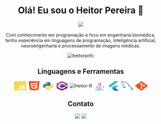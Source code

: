 <h1 align="center">Olá! Eu sou o Heitor Pereira 👋</h1>

<p align="center">
  <img src="https://i.redd.it/whos-the-better-player-in-your-opinion-sae-or-kaiser-v0-sjhf6yi6uiua1.jpg?width=590&format=pjpg&auto=webp&s=0defaa225f271586e3d64d969716c666053d1e67" width="20%">
</p>

<p align="center">
  Com conhecimento em programação e foco em engenharia biomédica, tenho experiência em linguagens de programação, inteligência artificial, neuroengenharia e processamento de imagens médicas.
</p>

<p align="center"> <img src="https://github-readme-stats.vercel.app/api?username=heitorpnfc&show_icons=true&theme=gotham&include_all_commits=true" alt="heitorpnfc" />

<h2 align="center">Linguagens e Ferramentas</h2>
<div align="center">
    <img align="center" alt="Heitor-Js" height="30" width="40" src="https://raw.githubusercontent.com/devicons/devicon/master/icons/javascript/javascript-plain.svg">
    <img align="center" alt="Heitor-HTML" height="30" width="40" src="https://raw.githubusercontent.com/devicons/devicon/master/icons/html5/html5-original.svg">
    <img align="center" alt="Heitor-Python" height="30" width="40" src="https://raw.githubusercontent.com/devicons/devicon/master/icons/python/python-original.svg">
    <img align="center" alt="Heitor-Csharp" height="30" width="40" src="https://raw.githubusercontent.com/devicons/devicon/master/icons/csharp/csharp-original.svg">
    <img align="center" alt="Heitor-R" height="30" width="40" src="https://img.shields.io/badge/R-276DC3?style=for-the-badge&logo=r&logoColor=white">
    <img align="center" alt="Heitor-Java" height="30" width="40" src="https://raw.githubusercontent.com/devicons/devicon/master/icons/java/java-original.svg">
    <img align="center" alt="Heitor-Flutter" height="30" width="40" src="https://raw.githubusercontent.com/devicons/devicon/master/icons/flutter/flutter-original.svg">
    <img align="center" alt="Heitor-SQL" height="30" width="40" src="https://raw.githubusercontent.com/devicons/devicon/master/icons/mysql/mysql-original.svg">
    <img align="center" alt="Heitor-Git" height="30" width="40" src="https://raw.githubusercontent.com/devicons/devicon/master/icons/git/git-original.svg">
</div>

<h2 align="center">Contato</h2>
<div align="center"> 
  <a href="mailto:heitorpnfcthor@ufu.br"><img src="https://img.shields.io/badge/-Gmail-%23333?style=for-the-badge&logo=gmail&logoColor=white" target="_blank"></a>
  <a href="https://www.linkedin.com/in/heitorpnfc/" target="_blank"><img src="https://img.shields.io/badge/-LinkedIn-%230077B5?style=for-the-badge&logo=linkedin&logoColor=white" target="_blank"></a> 
</div>
